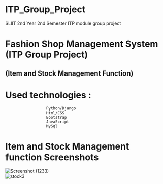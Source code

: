 # ITP_Group_Project
SLIIT 2nd Year 2nd Semester ITP module group project

# Fashion Shop Management System (ITP Group Project) 
## (Item and Stock Management Function) 
# Used technologies :
                      Python/Django
                      Html/CSS
                      Bootstrap
                      JavaScript
                      MySql
                    
                      
                      
  # Item and Stock Management function Screenshots


![Screenshot (1233)](https://user-images.githubusercontent.com/123579828/215286108-0c45b066-d383-4e00-9fb3-848398eae567.png)
<br>
![stock3](https://user-images.githubusercontent.com/123579828/215550813-e021f9f1-f5fa-42fa-bec8-4fb26a419595.PNG)



